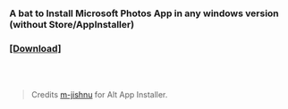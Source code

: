 ### A bat to Install Microsoft Photos App in any windows version (without Store/AppInstaller)
### **[[Download]](https://github.com/gzmatte/ms-photos/releases/download/1/P-Installer.bat)**
</br>
</br>

> Credits [m-jishnu](https://github.com/m-jishnu/alt-app-installer) for Alt App Installer.
